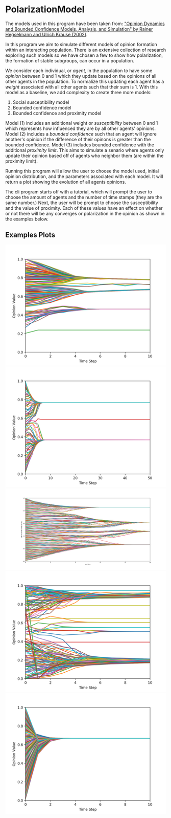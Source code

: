 # PolarizationModel

The models used in this program have been taken from: ["Opinion Dynamics and
Bounded Confidence Models, Analysis, and Simulation" by Rainer Hegselmann 
and Ulrich Krause (2002)](http://jasss.soc.surrey.ac.uk/5/3/2.html).

In this program we aim to simulate different models of opinion formation 
within an interacting population. There is an extensive collection of research
exploring such models so we have chosen a few to show how polarization, the 
formation of stable subgroups, can occur in a population.

We consider each individual, or *agent*, in 
the population to have some *opinion* between 0 and 1 which they update based 
on the opinions of all other agents in the population. To normalize this
updating each agent has a *weight* associated with all other agents such that
their sum is 1. With this model as a baseline, we add complexity to create 
three more models:
1. Social susceptibility model
2. Bounded confidence model
3. Bounded confidence and proximity model

Model (1) includes an additional weight or *susceptibility* between 0 and 1
which represents how influenced they are by all other agents' opinions. Model
(2) includes a *bounded confidence* such that an agent will ignore another's 
opinion if the difference of their opinons is greater than the bounded
confidence. Model (3) includes bounded confidence with the additional
*proximity limit*. This aims to simulate a senario where agents only update
their opinion based off of agents who neighbor them (are within the proximity 
limit).
                                                     
Running this program will allow the user to choose the model used, initial 
opinion distribution, and the parameters associated with each model. It will
return a plot showing the evolution of all agents opinions.

The cli program starts off with a tutorial, which will prompt the user to choose the amount of agents and the number of time stamps (they are the same number.) Next, the user will be prompt to choose the susceptibility and the value of proximity. Each of these values have an effect on whether or not there will be any converges or polarization in the opinion as shown in the examples below.

## Examples Plots
![BoundModel_1](BoundModel_Normal200N.png)
![BoundModel_2](BoundModel_Uniform100N.png)
![BoundModel_3](BoundedModel_300N.png)
![ProximityModel](ProxModel_Bimodal200N.png)
![SimpleModel](SimpleModel_Uniform150N.png)
